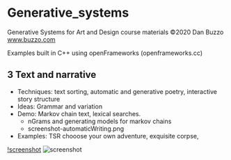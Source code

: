 # Generative_systems
Generative Systems for Art and Design course materials
 ©2020 Dan Buzzo
 www.buzzo.com

 Examples built in C++ using openFrameworks (openframeworks.cc)

## 3 Text and narrative

* Techniques: text sorting, automatic and generative poetry, interactive story structure
* Ideas: Grammar and variation
* Demo: Markov chain text, lexical searches. 
  * nGrams and generating models for markov chains
  * screenshot-automaticWriting.png
* Examples: TSR chooose your own adventure, exquisite corpse, 
  

[!screenshot](nGrams/screenshot-nGrams.png)
![screenshot](automaticWriting/screenshot-automaticWriting.png)